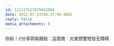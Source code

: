 ```yaml
---
id: 111137527879442866
date: 2012-07-23T08:37:00.000Z
reply: false
media_attachments: 0
---
```


你妈！//分享网易跟贴：运营商：灾害预警短信无障碍 ​​​​

